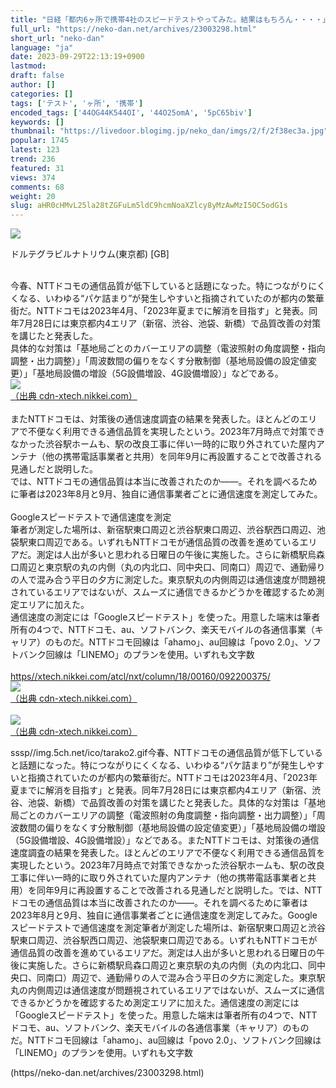```yaml
---
title: "日経「都内6ヶ所で携帯4社のスピードテストやってみた。結果はもちろん・・・・」 "
full_url: "https://neko-dan.net/archives/23003298.html"
short_url: "neko-dan"
language: "ja"
date: 2023-09-29T22:13:19+0900
lastmod: 
draft: false
author: []
categories: []
tags: ['テスト', 'ヶ所', '携帯']
encoded_tags: ['44OG44K544OI', '44O25omA', '5pC65biv']
keywords: []
thumbnail: "https://livedoor.blogimg.jp/neko_dan/imgs/2/f/2f38ec3a.jpg"
popular: 1745
latest: 123
trend: 236
featured: 31
views: 374
comments: 68
weight: 20
slug: aHR0cHMvL25la28tZGFuLm5ldC9hcmNoaXZlcy8yMzAwMzI5OC5odG1s
---
```


![](https://livedoor.blogimg.jp/neko_dan/imgs/2/f/2f38ec3a.jpg)

<div><p>ドルテグラビルナトリウム(東京都) [GB] </p><br> 今春、NTTドコモの通信品質が低下していると話題になった。特につながりにくくなる、いわゆる“パケ詰まり”が発生しやすいと指摘されていたのが都内の繁華街だ。NTTドコモは2023年4月、「2023年夏までに解消を目指す」と発表。同年7月28日には東京都内4エリア（新宿、渋谷、池袋、新橋）で品質改善の対策を講じたと発表した。 <br> 具体的な対策は「基地局ごとのカバーエリアの調整（電波照射の角度調整・指向調整・出力調整）」「周波数間の偏りをなくす分散制御（基地局設備の設定値変更）」「基地局設備の増設（5G設備増設、4G設備増設）」などである。 <br> <a id='img_1_1' class='' target='_blank' href='https//cdn-xtech.nikkei.com/atcl/nxt/column/18/00160/092200375/ph1.jpg'><img src='https//livedoor.blogimg.jp/neko_dan/imgs/4/b/4b3bdce2.jpg'><br>（出典 cdn-xtech.nikkei.com）<br></a> <br> またNTTドコモは、対策後の通信速度調査の結果を発表した。ほとんどのエリアで不便なく利用できる通信品質を実現したという。2023年7月時点で対策できなかった渋谷駅ホームも、駅の改良工事に伴い一時的に取り外されていた屋内アンテナ（他の携帯電話事業者と共用）を同年9月に再設置することで改善される見通しだと説明した。 <br> では、NTTドコモの通信品質は本当に改善されたのか――。それを調べるために筆者は2023年8月と9月、独自に通信事業者ごとに通信速度を測定してみた。 <br> <br> Googleスピードテストで通信速度を測定 <br> 筆者が測定した場所は、新宿駅東口周辺と渋谷駅東口周辺、渋谷駅西口周辺、池袋駅東口周辺である。いずれもNTTドコモが通信品質の改善を進めているエリアだ。測定は人出が多いと思われる日曜日の午後に実施した。さらに新橋駅烏森口周辺と東京駅の丸の内側（丸の内北口、同中央口、同南口）周辺で、通勤帰りの人で混み合う平日の夕方に測定した。東京駅丸の内側周辺は通信速度が問題視されているエリアではないが、スムーズに通信できるかどうかを確認するため測定エリアに加えた。 <br> 通信速度の測定には「Googleスピードテスト」を使った。用意した端末は筆者所有の4つで、NTTドコモ、au、ソフトバンク、楽天モバイルの各通信事業（キャリア）のものだ。NTTドコモ回線は「ahamo」、au回線は「povo 2.0」、ソフトバンク回線は「LINEMO」のプランを使用。いずれも文字数 <br> <br> <a href='https//xtech.nikkei.com/atcl/nxt/column/18/00160/092200375/' target='_blank'>https//xtech.nikkei.com/atcl/nxt/column/18/00160/092200375/</a> <br> <a id='img_1_2' class='' target='_blank' href='https//cdn-xtech.nikkei.com/atcl/nxt/column/18/00160/092200375/ph2.jpg'><img src='https//livedoor.blogimg.jp/neko_dan/imgs/d/f/df41e1bd.jpg'><br>（出典 cdn-xtech.nikkei.com）<br></a> <br> <a id='img_1_3' class='' target='_blank' href='https//cdn-xtech.nikkei.com/atcl/nxt/column/18/00160/092200375/ph3.jpg'><img src='https//livedoor.blogimg.jp/neko_dan/imgs/6/9/69af69b6.jpg'><br>（出典 cdn-xtech.nikkei.com）<br></a> <p>sssp//img.5ch.net/ico/tarako2.gif今春、NTTドコモの通信品質が低下していると話題になった。特につながりにくくなる、いわゆる“パケ詰まり”が発生しやすいと指摘されていたのが都内の繁華街だ。NTTドコモは2023年4月、「2023年夏までに解消を目指す」と発表。同年7月28日には東京都内4エリア（新宿、渋谷、池袋、新橋）で品質改善の対策を講じたと発表した。具体的な対策は「基地局ごとのカバーエリアの調整（電波照射の角度調整・指向調整・出力調整）」「周波数間の偏りをなくす分散制御（基地局設備の設定値変更）」「基地局設備の増設（5G設備増設、4G設備増設）」などである。またNTTドコモは、対策後の通信速度調査の結果を発表した。ほとんどのエリアで不便なく利用できる通信品質を実現したという。2023年7月時点で対策できなかった渋谷駅ホームも、駅の改良工事に伴い一時的に取り外されていた屋内アンテナ（他の携帯電話事業者と共用）を同年9月に再設置することで改善される見通しだと説明した。では、NTTドコモの通信品質は本当に改善されたのか――。それを調べるために筆者は2023年8月と9月、独自に通信事業者ごとに通信速度を測定してみた。Googleスピードテストで通信速度を測定筆者が測定した場所は、新宿駅東口周辺と渋谷駅東口周辺、渋谷駅西口周辺、池袋駅東口周辺である。いずれもNTTドコモが通信品質の改善を進めているエリアだ。測定は人出が多いと思われる日曜日の午後に実施した。さらに新橋駅烏森口周辺と東京駅の丸の内側（丸の内北口、同中央口、同南口）周辺で、通勤帰りの人で混み合う平日の夕方に測定した。東京駅丸の内側周辺は通信速度が問題視されているエリアではないが、スムーズに通信できるかどうかを確認するため測定エリアに加えた。通信速度の測定には「Googleスピードテスト」を使った。用意した端末は筆者所有の4つで、NTTドコモ、au、ソフトバンク、楽天モバイルの各通信事業（キャリア）のものだ。NTTドコモ回線は「ahamo」、au回線は「povo 2.0」、ソフトバンク回線は「LINEMO」のプランを使用。いずれも文字数</p></div>

(https//neko-dan.net/archives/23003298.html)
